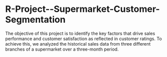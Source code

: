 # R-Project--Supermarket-Customer-Segmentation
The objective of this project is to identify the key factors that drive sales performance and customer satisfaction as reflected in customer ratings. To achieve this, we analyzed the historical sales data from three different branches of a supermarket over a three-month period.
